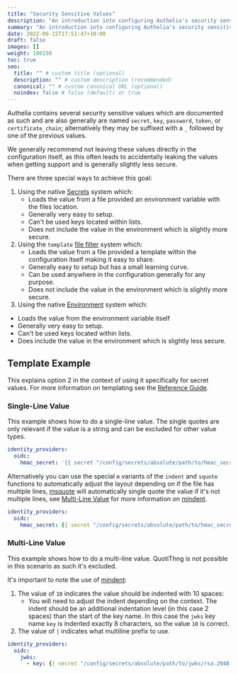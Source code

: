 ```yaml
---
title: "Security Sensitive Values"
description: "An introduction into configuring Authelia's security sensitive values."
summary: "An introduction into configuring Authelia's security sensitive values."
date: 2022-06-15T17:51:47+10:00
draft: false
images: []
weight: 100150
toc: true
seo:
  title: "" # custom title (optional)
  description: "" # custom description (recommended)
  canonical: "" # custom canonical URL (optional)
  noindex: false # false (default) or true
---
```


Authelia contains several security sensitive values which are documented as such and are also generally are named
`secret`, `key`, `password`, `token`, or `certificate_chain`; alternatively they may be suffixed with a `_` followed by one
of the previous values.

We generally recommend not leaving these values directly in the configuration itself, as this often leads to accidentally
leaking the values when getting support and is generally slightly less secure.

There are three special ways to achieve this goal:

1. Using the native [Secrets](../methods/secrets.md) system which:
   - Loads the value from a file provided an environment variable with the files location.
   - Generally very easy to setup.
   - Can't be used keys located within lists.
   - Does not include the value in the environment which is slightly more secure.
2. Using the `template` [file filter](../methods/files.md#file-filters) system which:
   - Loads the value from a file provided a template within the configuration itself making it easy to share.
   - Generally easy to setup but has a small learning curve.
   - Can be used anywhere in the configuration generally for any purpose.
   - Does not include the value in the environment which is slightly more secure.
3. Using the native [Environment](../methods/environment.md) system which:
  - Loads the value from the environment variable itself
  - Generally very easy to setup.
  - Can't be used keys located within lists.
  - Does include the value in the environment which is slightly less secure.


## Template Example

This explains option 2 in the context of using it specifically for secret values. For more information on templating
see the [Reference Guide](../../reference/guides/templating.md).

### Single-Line Value

This example shows how to do a single-line value. The single quotes are only relevant if the value is a string and can
be excluded for other value types.

```yaml
identity_providers:
  oidc:
    hmac_secret: '{{ secret "/config/secrets/absolute/path/to/hmac_secret" }}'
```

Alternatively you can use the special `m` variants of the `indent` and `squote` functions to automatically adjust the
layout depending on if the file has multiple lines, [msquote] will automatically single quote the value if it's not
multiple lines, see [Multi-Line Value](#multi-line-value) for more information on [mindent].

```yaml
identity_providers:
  oidc:
    hmac_secret: {{ secret "/config/secrets/absolute/path/to/hmac_secret" | mindent 10 "|" | msquote }}
```

### Multi-Line Value

This example shows how to do a multi-line value. QuotiThng is not possible in this scenario as such it's excluded.

It's important to note the use of [mindent]:

1. The value of `10` indicates the value should be indented with 10 spaces:
   - You will need to adjust the indent depending on the context. The indent should be an additional indentation level
     (in this case 2 spaces) than the start of the key name. In this case the `jwks` key name `key` is indented exactly
     8 characters, so the value `10` is correct.
2. The value of `|` indicates what multiline prefix to use.

```yaml
identity_providers:
  oidc:
    jwks:
      - key: {{ secret "/config/secrets/absolute/path/to/jwks/rsa.2048.pem" | mindent 10 "|" | msquote }}
```

[mindent]: ../../reference/guides/templating.md#mindent
[msquote]: ../../reference/guides/templating.md#msquote
